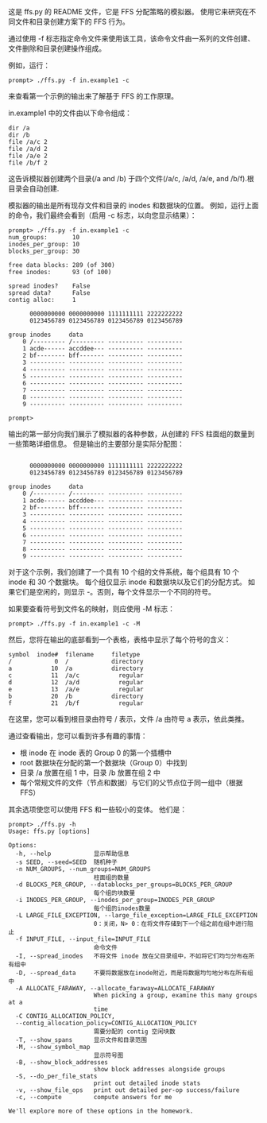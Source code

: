 这是 ffs.py 的 README 文件，它是 FFS 分配策略的模拟器。 使用它来研究在不同文件和目录创建方案下的 FFS 行为。 

通过使用 -f 标志指定命令文件来使用该工具，该命令文件由一系列的文件创建、文件删除和目录创建操作组成。

例如，运行：

```shell script
prompt> ./ffs.py -f in.example1 -c
```

来查看第一个示例的输出来了解基于 FFS 的工作原理。

in.example1 中的文件由以下命令组成：

```text
dir /a
dir /b
file /a/c 2
file /a/d 2
file /a/e 2
file /b/f 2
```

这告诉模拟器创建两个目录(/a and /b) 于四个文件(/a/c, /a/d, /a/e, and /b/f).根目录会自动创建.

模拟器的输出是所有现存文件和目录的 inodes 和数据块的位置。 例如，运行上面的命令，我们最终会看到（启用 -c 标志，以向您显示结果）：

```text
prompt> ./ffs.py -f in.example1 -c
num_groups:       10
inodes_per_group: 10
blocks_per_group: 30

free data blocks: 289 (of 300)
free inodes:      93 (of 100)

spread inodes?    False
spread data?      False
contig alloc:     1

      0000000000 0000000000 1111111111 2222222222
      0123456789 0123456789 0123456789 0123456789

group inodes     data
    0 /--------- /--------- ---------- ----------
    1 acde------ accddee--- ---------- ----------
    2 bf-------- bff------- ---------- ----------
    3 ---------- ---------- ---------- ----------
    4 ---------- ---------- ---------- ----------
    5 ---------- ---------- ---------- ----------
    6 ---------- ---------- ---------- ----------
    7 ---------- ---------- ---------- ----------
    8 ---------- ---------- ---------- ----------
    9 ---------- ---------- ---------- ----------

prompt>
```


输出的第一部分向我们展示了模拟器的各种参数，从创建的 FFS 柱面组的数量到一些策略详细信息。
但是输出的主要部分是实际分配图：

```text

      0000000000 0000000000 1111111111 2222222222
      0123456789 0123456789 0123456789 0123456789

group inodes     data
    0 /--------- /--------- ---------- ----------
    1 acde------ accddee--- ---------- ----------
    2 bf-------- bff------- ---------- ----------
    3 ---------- ---------- ---------- ----------
    4 ---------- ---------- ---------- ----------
    5 ---------- ---------- ---------- ----------
    6 ---------- ---------- ---------- ----------
    7 ---------- ---------- ---------- ----------
    8 ---------- ---------- ---------- ----------
    9 ---------- ---------- ---------- ----------
```


对于这个示例，我们创建了一个具有 10 个组的文件系统，每个组具有 10 个 inode 和 30 个数据块。 每个组仅显示 inode 和数据块以及它们的分配方式。 如果它们是空闲的，则显示 -。否则，每个文件显示一个不同的符号。

如果要查看符号到文件名的映射，则应使用 -M 标志：

```shell script
prompt> ./ffs.py -f in.example1 -c -M
```

然后，您将在输出的底部看到一个表格，表格中显示了每个符号的含义：

```text
symbol  inode#  filename     filetype
/            0  /            directory
a           10  /a           directory
c           11  /a/c           regular
d           12  /a/d           regular
e           13  /a/e           regular
b           20  /b           directory
f           21  /b/f           regular
```

在这里，您可以看到根目录由符号 / 表示，文件 /a 由符号 a 表示，依此类推。



通过查看输出，您可以看到许多有趣的事情：
- 根 inode 在 inode 表的 Group 0 的第一个插槽中
- root 数据块在分配的第一个数据块（Group 0）中找到 
- 目录 /a 放置在组 1 中，目录 /b 放置在组 2 中
- 每个常规文件的文件（节点和数据）与它们的父节点位于同一组中（根据 FFS）

其余选项使您可以使用 FFS 和一些较小的变体。 他们是：

```text
prompt> ./ffs.py -h
Usage: ffs.py [options]

Options:
  -h, --help            显示帮助信息
  -s SEED, --seed=SEED  随机种子
  -n NUM_GROUPS, --num_groups=NUM_GROUPS
                        柱面组的数量
  -d BLOCKS_PER_GROUP, --datablocks_per_groups=BLOCKS_PER_GROUP
                        每个组的块数量
  -i INODES_PER_GROUP, --inodes_per_group=INODES_PER_GROUP
                        每个组的inodes数量
  -L LARGE_FILE_EXCEPTION, --large_file_exception=LARGE_FILE_EXCEPTION
                        0：关闭，N> 0：在将文件存储到下一个组之前在组中进行阻止
  -f INPUT_FILE, --input_file=INPUT_FILE
                        命令文件
  -I, --spread_inodes   不将文件 inode 放在父目录组中，不如将它们均匀分布在所有组中
  -D, --spread_data     不要将数据放在inode附近，而是将数据均匀地分布在所有组中
  -A ALLOCATE_FARAWAY, --allocate_faraway=ALLOCATE_FARAWAY
                        When picking a group, examine this many groups at a
                        time
  -C CONTIG_ALLOCATION_POLICY,
  --contig_allocation_policy=CONTIG_ALLOCATION_POLICY  
                        需要分配的 contig 空闲块数
  -T, --show_spans      显示文件和目录范围
  -M, --show_symbol_map
                        显示符号图
  -B, --show_block_addresses
                        show block addresses alongside groups
  -S, --do_per_file_stats
                        print out detailed inode stats
  -v, --show_file_ops   print out detailed per-op success/failure
  -c, --compute         compute answers for me

We'll explore more of these options in the homework.
```





